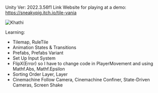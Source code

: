 Unity Ver: 2022.3.56f1 Link Website for playing at a demo: https://sneakypig.itch.io/tile-vania

![Khathi](https://github.com/user-attachments/assets/97c8edb0-b93b-490c-a08c-2c769885c6aa)

Learning:
- Tilemap, RuleTile
- Animation States & Transitions
- Prefabs, Prefabs Variant
- Set Up Input System
- FlipX(Error) so I have to change code in PlayerMovement and using Mathf.Abs, Mathf.Epsilon
- Sorting Order Layer, Layer
- Cinemachine Follow Camera, Cinemachine Confiner, State-Driven Cameras, Screen Shake
